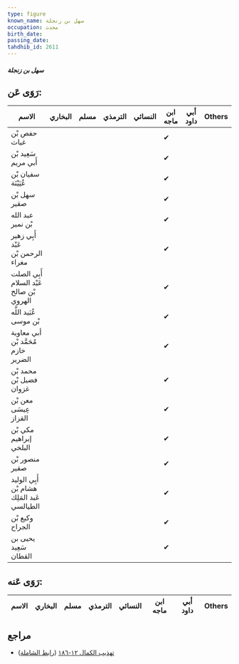 ```yaml
---
type: figure
known_name: سهل بن زنجلة
occupation: محدث
birth_date:
passing_date:
tahdhib_id: 2611
---
```

##### سهل بن زنجلة

## رَوَى عَن:
| الاسم                                       | البخاري | مسلم | الترمذي | النسائي | ابن ماجه | أبي داود | Others |
| ------------------------------------------- | ------- | ---- | ------- | ------- | -------- | -------- | ------ |
| حفص بْن غياث                                |         |      |         |         | ✔        |          |        |
| سَعِيد بْن أَبي مريم                        |         |      |         |         | ✔        |          |        |
| سفيان بْن عُيَيْنَة                         |         |      |         |         | ✔        |          |        |
| سهل بْن صقير                                |         |      |         |         | ✔        |          |        |
| عبد الله بْن نمير                           |         |      |         |         | ✔        |          |        |
| أَبِي زهير عَبْد الرحمن بْن مغراء           |         |      |         |         | ✔        |          |        |
| أَبِي الصلت عَبْد السلام بْن صالح الهروي    |         |      |         |         | ✔        |          |        |
| عُبَيد اللَّه بْن موسى                      |         |      |         |         | ✔        |          |        |
| أبي معاوية مُحَمَّد بْن خازم الضرير         |         |      |         |         | ✔        |          |        |
| محمد بْن فضيل بْن غزوان                     |         |      |         |         | ✔        |          |        |
| معن بْن عِيسَى القزاز                       |         |      |         |         | ✔        |          |        |
| مكي بْن إبراهيم البلخي                      |         |      |         |         | ✔        |          |        |
| منصور بْن صقير                              |         |      |         |         | ✔        |          |        |
| أَبِي الوليد هشام بْن عَبد المَلِك الطيالسي |         |      |         |         | ✔        |          |        |
| وكيع بْن الجراح                             |         |      |         |         | ✔        |          |        |
| يحيى بن سَعِيد القطان                       |         |      |         |         | ✔        |          |        |
## رَوَى عَنه:
| الاسم | البخاري | مسلم | الترمذي | النسائي | ابن ماجه | أبي داود | Others |
| ----- | ------- | ---- | ------- | ------- | -------- | -------- | ------ |
## مراجع
- [تهذيب الكمال ١٢-١٨٦](obsidian://open?vault=Tahdhib-al-Kamal&file=Figures/٢٦١١-سهل%20بن%20زنجلة) ([رابط الشاملة](https://shamela.ws/book/3722/5959))